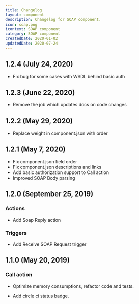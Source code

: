 ```yaml
---
title: Changelog
layout: component
description: Changelog for SOAP component.
icon: soap.png
icontext: SOAP component
category: SOAP component
createdDate: 2020-01-02
updatedDate: 2020-07-24
---
```


## 1.2.4 (July 24, 2020)

* Fix bug for some cases with WSDL behind basic auth  

## 1.2.3 (June 22, 2020)

* Remove the job which updates docs on code changes

## 1.2.2 (May 29, 2020)

* Replace weight in component.json with order

## 1.2.1 (May 7, 2020)

* Fix component.json field order
* Fix component.json descriptions and links
* Add basic authorization support to Call action
* Improved SOAP Body parsing

## 1.2.0 (September 25, 2019)

### Actions

* Add Soap Reply action

### Triggers

* Add Receive SOAP Request trigger

## 1.1.0 (May 20, 2019)

### Call action

* Optimize memory consumptions, refactor code and tests.

* Add circle ci status badge.
